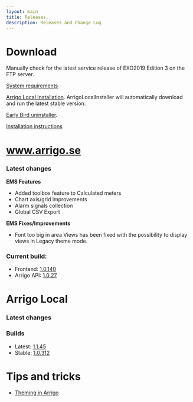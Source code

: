 ```yaml
---
layout: main
title: Releases.
description: Releases and Change Log
---
```

# Download

Manually check for the latest service release of EXO2019 Edition 3 on the FTP server.

[System requirements](./systemrequirements.md)

[Arrigo Local Installation](https://arrigo.blob.core.windows.net/arrigo/ArrigoLocalInstaller.exe). ArrigoLocalInstaller will automatically download and run the latest stable version.

[Early Bird uninstaller](https://arrigo.blob.core.windows.net/arrigo/ArrigoEarlybirdUninstaller-1.0.19.exe).

[Installation instructions](./prereq.md)

# www.arrigo.se
### Latest changes

**EMS Features**

- Added toolbox feature to Calculated meters
- Chart axis/grid improvements
- Alarm signals collection
- Global CSV Export

**EMS Fixes/Improvements**
- Font too big in area Views has been fixed with the possibility to display views in Legacy theme mode.

### Current build: 
- Frontend: [1.0.140](./frontend.html#10140)
- Arrigo API: [1.0.27](./arrigoapi.html#1027)

# Arrigo Local
### Latest changes


### Builds
- Latest: [1.1.45](./arrigolocalinstaller.html#1145)
- Stable: [1.0.312](./arrigolocalinstaller.html#10312)



# Tips and tricks

- [Theming in Arrigo](./theme_arrigo.md)
